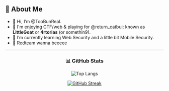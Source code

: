 ## 🐐 About Me
- 👋 Hi, I’m @TooBunReal.
- 👀 I'm enjoying CTF/web & playing for @return_catbui; known as **LittleGoat** or **4rtorias** (or somethin9).            
- 🌱 I’m currently learning Web Security and a little bit Mobile Security.
- 🔴 Redteam wanna beeeee
---

<h3 align="center">
  📊 GitHub Stats
</h3>

<p align="center">
  <img src="https://github-readme-stats.vercel.app/api/top-langs/?username=TooBunReal&layout=compact&theme=radical&size_weight=1&count_weight=1&card_width=495&langs_count=7&hide=handlebars,css,scss,html" alt="Top Langs" />
</p>

<p align="center">
  <a href="https://git.io/streak-stats"><img src="https://streak-stats.demolab.com?user=TooBunReal&theme=radical&border_radius=5&card_height=160" alt="GitHub Streak" /></a>
</p>


